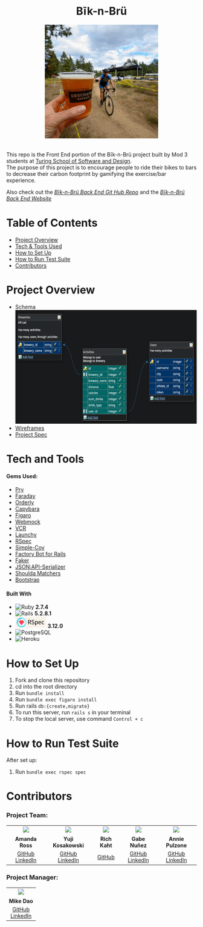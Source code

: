 <h1 align="center">Bīk-n-Brü</h1>
<center><img src="app/assets/images/bikesbrews_giphy.gif" alt="Deschutes Brewery GIF" class="center" width="300" height="300"></center>
<br>
  
This repo is the Front End portion of the Bīk-n-Brü project built by Mod 3 students at [Turing School of Software and Design](https://turing.edu/). <br>
The purpose of this project is to encourage people to ride their bikes to bars to decrease their carbon footprint by gamifying the exercise/bar experience. 

Also check out the *[Bīk-n-Brü Back End Git Hub Repo](https://github.com/Bik-n-Bru/BE-Bik-n-Bru)* and the *[Bīk-n-Brü Back End Website](https://be-bik-n-bru.herokuapp.com/)*
<br>

# Table of Contents
- [Project Overview](#project-overview)
- [Tech & Tools Used](#tech-and-tools)
- [How to Set Up](#how-to-set-up)
- [How to Run Test Suite](#how-to-run-test-suite)
- [Contributors](#contributors)
    

# Project Overview

- Schema <br> <img src="app/assets/images/Schema_1_4_23.png" width="700" height="300">
- [Wireframes](https://www.figma.com/file/hjW32yDb6WSBuInlizzRw9/Welcome?node-id=0%3A1&t=LYBwunAfTTKQwib7-0)
- [Project Spec](https://backend.turing.edu/module3/projects/consultancy/)


# Tech and Tools
#### Gems Used:
  - [Pry](https://github.com/pry/pry-rails)
  - [Faraday](https://lostisland.github.io/faraday/)
  - [Orderly](https://github.com/jmondo/orderly)
  - [Capybara](https://github.com/teamcapybara/capybara)
  - [Figaro](https://github.com/laserlemon/figaro)
  - [Webmock](https://github.com/bblimke/webmock)
  - [VCR](https://github.com/vcr/vcr)
  - [Launchy](https://github.com/copiousfreetime/launchy)
  - [RSpec](https://github.com/rspec/rspec-metagem)
  - [Simple-Cov](https://github.com/simplecov-ruby/simplecov)
  - [Factory Bot for Rails](https://github.com/thoughtbot/factory_bot_rails)
  - [Faker](https://github.com/faker-ruby/faker)
  - [JSON:API-Serializer](https://github.com/jsonapi-serializer/jsonapi-serializer)
  - [Shoulda Matchers](https://github.com/thoughtbot/shoulda-matchers)
  - [Bootstrap](https://github.com/twbs/bootstrap) 

#### Built With
  - ![Ruby](https://img.shields.io/badge/Ruby-CC342D?style=for-the-badge&logo=ruby&logoColor=white) **2.7.4**
  - ![Rails](https://img.shields.io/badge/Ruby_on_Rails-CC0000?style=for-the-badge&logo=ruby-on-rails&logoColor=white) **5.2.8.1**
  - <img src="app/assets/images/rspec_badge.png" alt="RSpec" height="30"> **3.12.0**
  - ![PostgreSQL](https://img.shields.io/badge/PostgreSQL-316192?style=for-the-badge&logo=postgresql&logoColor=white)
  - ![Heroku](https://img.shields.io/badge/Heroku-430098?style=for-the-badge&logo=heroku&logoColor=white)

# How to Set Up
<ol>
  <li>Fork and clone this repository</li>
  <li>cd into the root directory</li>
  <li>Run <code>bundle install</code></li>
  <li>Run <code>bundle exec figaro install</code></li>
  <li>Run rails <code>db:{create,migrate}</code></li>
  <li>To run this server, run <code>rails s</code> in your terminal</li>
  <li>To stop the local server, use command <code>Control + c</code></li>
</ol>

# How to Run Test Suite
  After set up:
  <ol>
    <li>Run <code>bundle exec rspec spec</code></li>
  </ol>

# Contributors

### Project Team:
<table>
<style>
      table,
      td {
        text-align: center;
        vertical-align: middle;
      }
</style>
  <tr>
    <td><img src="https://avatars.githubusercontent.com/u/101589894?v=4" width=auto height=auto></td>
    <td><img src="https://avatars.githubusercontent.com/u/108035840?v=4" width=auto height=auto></td>
    <td><img src="https://avatars.githubusercontent.com/u/108554663?v=4" width=auto height=auto></td>
    <td><img src="https://avatars.githubusercontent.com/u/108249540?v=4" width=auto height=auto></td>
    <td><img src="https://avatars.githubusercontent.com/u/102780642?s=400&u=caf69a9ee867dd111a5c160cf96d6a8ca33add7c&v=4" width=auto height=auto></td>
  </tr>
  <tr>
    <td><strong>Amanda Ross</strong></td>
    <td><strong>Yuji Kosakowski</strong></td>
    <td><strong>Rich Kaht</strong></td>
    <td><strong>Gabe Nuñez</strong></td>
    <td><strong>Annie Pulzone</strong></td>
  </tr>
  <tr>
    <td>
      <a href="https://github.com/amikaross">GitHub</a><br>
      <a href="https://www.linkedin.com/in/amanda-ross-2a62093a/">LinkedIn</a>
    </td>
    <td>
      <a href="https://github.com/Yuji3000">GitHub</a><br>
      <a href="https://www.linkedin.com/in/yujikosa/">LinkedIn</a>
    </td>
    <td>
      <a href="https://github.com/Freeing3092">GitHub</a><br>
    </td>
    <td>
      <a href="https://github.com/MisterJackpots">GitHub</a><br>
      <a href="https://www.linkedin.com/in/gabriel-c-nunez/">LinkedIn</a>
    </td>
    <td>
      <a href="https://github.com/ajpulzone">GitHub</a><br>
      <a href="https://www.linkedin.com/in/annie-pulzone/">LinkedIn</a>
    </td>
  </tr>
</table>

### Project Manager:
<table>
  <tr>
    <td><img src="https://avatars.githubusercontent.com/u/3011748?v=4" width=200px height=auto></td>
  </tr>
  <tr>
    <td><strong>Mike Dao</strong></td>
  </tr>
  <tr>
    <td>
      <a href="https://https://github.com/mikedao">GitHub</a><br>
      <a href="https://www.linkedin.com/in/michaeldao/">LinkedIn</a>
    </td>
  </tr>
</table>


  